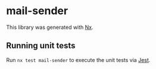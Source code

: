 # mail-sender

This library was generated with [Nx](https://nx.dev).

## Running unit tests

Run `nx test mail-sender` to execute the unit tests via [Jest](https://jestjs.io).
